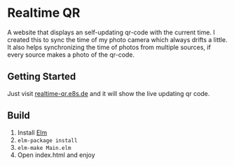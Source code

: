# Realtime QR

A website that displays an self-updating qr-code with the current time.
I created this to sync the time of my photo camera which always drifts a little.
It also helps synchronizing the time of photos from multiple sources, if every source makes a photo of the qr-code.


## Getting Started

Just visit [realtime-qr.e8s.de](http://realtime-qr.e8s.de) and it will show the live updating qr code.


## Build

1. Install [Elm](http://elm-lang.org)
1. `elm-package install`
1. `elm-make Main.elm`
1. Open index.html and enjoy
